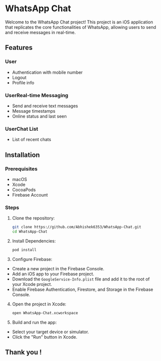 # WhatsApp Chat
Welcome to the WhatsApp Chat project! This project is an iOS application that replicates the core functionalities of WhatsApp, allowing users to send and receive messages in real-time.


## Features

### User
  - Authentication with mobile number
  - Logout
  - Profile info


### UserReal-time Messaging
  - Send and receive text messages
  - Message timestamps
  - Online status and last seen


### UserChat List
  - List of recent chats


## Installation

### Prerequisites
- macOS
- Xcode
- CocoaPods
- Firebase Account


### Steps
1. Clone the repository:

   ```bash
   git clone https://github.com/Abhishek6353/WhatsApp-Chat.git
   cd WhatsApp-Chat
   ```

2. Install Dependencies:

   ```bash
   pod install
   ```

3. Configure Firebase:
 - Create a new project in the Firebase Console.
 - Add an iOS app to your Firebase project.
 - Download the `GoogleService-Info.plist` file and add it to the root of your Xcode project.
 - Enable Firebase Authentication, Firestore, and Storage in the Firebase Console.


4. Open the project in Xcode:

   ```bash
   open WhatsApp-Chat.xcworkspace
   ```


5. Build and run the app:
 - Select your target device or simulator.
 - Click the "Run" button in Xcode.


## Thank you !
